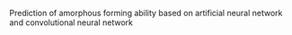 Prediction of amorphous forming ability based on artificial neural network and convolutional neural network
